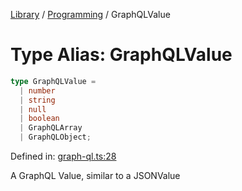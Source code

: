 <!-- markdownlint-disable -->
<!-- cspell: disable -->
[Library](../index.md) / [Programming](./index.md) / GraphQLValue

# Type Alias: GraphQLValue

```ts
type GraphQLValue = 
  | number
  | string
  | null
  | boolean
  | GraphQLArray
  | GraphQLObject;
```

Defined in: [graph-ql.ts:28](https://github.com/technobuddha/library/blob/main/src/graph-ql.ts#L28)

A GraphQL Value, similar to a JSONValue

